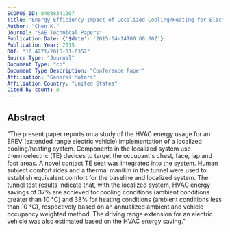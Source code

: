 ```yaml
---
SCOPUS_ID: 84938341207
Title: "Energy Efficiency Impact of Localized Cooling/Heating for Electric Vehicle"
Author: "Chen K."
Journal: "SAE Technical Papers"
Publication Date: {'$date': '2015-04-14T00:00:00Z'}
Publication Year: 2015
DOI: "10.4271/2015-01-0352"
Source Type: "Journal"
Document Type: "cp"
Document Type Description: "Conference Paper"
Affiliation: "General Motors"
Affiliation Country: "United States"
Cited by count: 8
---
```


## Abstract
"The present paper reports on a study of the HVAC energy usage for an EREV (extended range electric vehicle) implementation of a localized cooling/heating system. Components in the localized system use thermoelectric (TE) devices to target the occupant's chest, face, lap and foot areas. A novel contact TE seat was integrated into the system. Human subject comfort rides and a thermal manikin in the tunnel were used to establish equivalent comfort for the baseline and localized system. The tunnel test results indicate that, with the localized system, HVAC energy savings of 37% are achieved for cooling conditions (ambient conditions greater than 10 °C) and 38% for heating conditions (ambient conditions less than 10 °C), respectively based on an annualized ambient and vehicle occupancy weighted method. The driving range extension for an electric vehicle was also estimated based on the HVAC energy saving."
